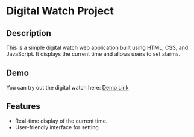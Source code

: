 # Digital Watch Project

## Description

This is a simple digital watch web application built using HTML, CSS, and JavaScript. It displays the current time and allows users to set alarms.

## Demo

You can try out the digital watch here: [Demo Link]([https://your-demo-link-here.com](https://shailendrashailendra7571.github.io/homeAss-14/))

## Features

- Real-time display of the current time.
- User-friendly interface for setting .
